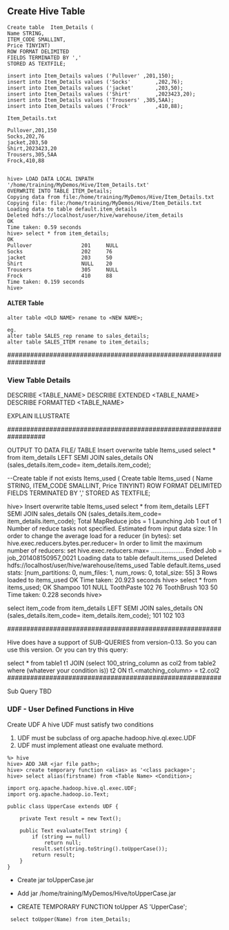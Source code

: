 ## Create Hive Table


```
Create table  Item_Details (
Name STRING,
ITEM_CODE SMALLINT,
Price TINYINT)
ROW FORMAT DELIMITED
FIELDS TERMINATED BY ','
STORED AS TEXTFILE;

insert into Item_Details values ('Pullover'	,201,150);
insert into Item_Details values ('Socks'		,202,76);
insert into Item_Details values ('jacket'		,203,50);
insert into Item_Details values ('Shirt'		,2023423,20);
insert into Item_Details values ('Trousers'	,305,5AA);
insert into Item_Details values ('Frock' 		,410,88);

Item_Details.txt

Pullover,201,150
Socks,202,76
jacket,203,50
Shirt,2023423,20
Trousers,305,5AA
Frock,410,88


hive> LOAD DATA LOCAL INPATH '/home/training/MyDemos/Hive/Item_Details.txt'
OVERWRITE INTO TABLE ITEM_Details;
Copying data from file:/home/training/MyDemos/Hive/Item_Details.txt
Copying file: file:/home/training/MyDemos/Hive/Item_Details.txt
Loading data to table default.item_details
Deleted hdfs://localhost/user/hive/warehouse/item_details
OK
Time taken: 0.59 seconds
hive> select * from item_details;
OK
Pullover                201     NULL
Socks                   202     76
jacket                  203     50
Shirt                   NULL    20
Trousers                305     NULL
Frock                   410     88
Time taken: 0.159 seconds
hive>
```


#### ALTER Table
```
alter table <OLD NAME> rename to <NEW NAME>;

eg.
alter table SALES_rep rename to sales_details;
alter table SALES_ITEM rename to item_details;

```
##################################################################

### View Table Details

DESCRIBE <TABLE_NAME>
DESCRIBE EXTENDED <TABLE_NAME>
DESCRIBE FORMATTED <TABLE_NAME>

EXPLAIN <HQL Query>
ILLUSTRATE <HQL Query>

##################################################################

OUTPUT TO DATA FILE/ TABLE
Insert overwrite table Items_used
select * from item_details LEFT SEMI JOIN sales_details ON (sales_details.item_code= item_details.item_code);

--Create table if not exists Items_used (
Create table  Items_used (
Name STRING,
ITEM_CODE SMALLINT,
Price TINYINT)
ROW FORMAT DELIMITED
FIELDS TERMINATED BY ','
STORED AS TEXTFILE;

hive> Insert overwrite table Items_used
select * from item_details LEFT SEMI JOIN sales_details ON (sales_details.item_code= item_details.item_code);
Total MapReduce jobs = 1
Launching Job 1 out of 1
Number of reduce tasks not specified. Estimated from input data size: 1
In order to change the average load for a reducer (in bytes):
  set hive.exec.reducers.bytes.per.reducer=<number>
In order to limit the maximum number of reducers:
  set hive.exec.reducers.max=<number>
...................
Ended Job = job_201408150957_0021
Loading data to table default.items_used
Deleted hdfs://localhost/user/hive/warehouse/items_used
Table default.items_used stats: [num_partitions: 0, num_files: 1, num_rows: 0, total_size: 55]
3 Rows loaded to items_used
OK
Time taken: 20.923 seconds
hive> select * from items_used;
OK
Shampoo                 101     NULL
ToothPaste              102     76
ToothBrush              103     50
Time taken: 0.228 seconds
hive>

select item_code from item_details LEFT SEMI JOIN sales_details ON (sales_details.item_code= item_details.item_code);
101
102
103

########################################################

Hive does have a support of SUB-QUERIES from version-0.13. So you can use this version. Or you can try this query:

select * from table1 t1 JOIN (select 100_string_column as col2 from table2 where (whatever your condition is)) t2 ON t1.<matching_column> = t2.col2
########################################################

Sub Query
TBD

### UDF - User Defined Functions in Hive

Create UDF
A hive UDF must satisfy two conditions
1. UDF must be subclass of org.apache.hadoop.hive.ql.exec.UDF
2. UDF must implement atleast one evaluate methord.

```
%> hive
hive> ADD JAR <jar file path>;
hive> create temporary function <alias> as '<class package>';
hive> select alias(firstname) from <Table Name> <Condition>;
```
```
import org.apache.hadoop.hive.ql.exec.UDF;
import org.apache.hadoop.io.Text;

public class UpperCase extends UDF {

	private Text result = new Text();

	public Text evaluate(Text string) {
		if (string == null)
			return null;
		result.set(string.toString().toUpperCase());
		return result;
	}
}
```


* Create jar toUpperCase.jar

* Add jar /home/training/MyDemos/Hive/toUpperCase.jar

* CREATE TEMPORARY FUNCTION toUpper AS 'UpperCase';

```
 select toUpper(Name) from item_Details;
```
